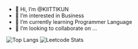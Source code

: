 - 👋 Hi, I’m @KIITTIKUN
- 👀 I’m interested in Business
- 🌱 I’m currently learning Programmer Language
- 💞️ I’m looking to collaborate on ...

![Top Langs](https://github-readme-stats.vercel.app/api/top-langs/?username=KIITTIKUN&layout=donut)
![Leetcode Stats](https://leetcard.jacoblin.cool/KIITIKUN)
<!---
KIITTIKUN/KIITTIKUN is a ✨ special ✨ repository because its `README.md` (this file) appears on your GitHub profile.
You can click the Preview link to take a look at your changes.
--->
